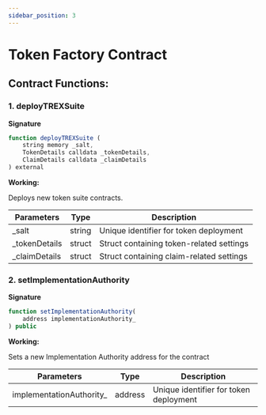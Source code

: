 ```yaml
---
sidebar_position: 3
---
```


# Token Factory Contract
## Contract Functions:

### 1. deployTREXSuite

**Signature**

```jsx solidity
function deployTREXSuite (
    string memory _salt,
    TokenDetails calldata _tokenDetails,
    ClaimDetails calldata _claimDetails
) external
```

**Working:**

Deploys new token suite contracts.

| **Parameters** | **Type** | **Description** |
| --- | --- | --- |
| _salt | string | Unique identifier for token deployment |
| _tokenDetails | struct | Struct containing token-related settings |
| _claimDetails | struct | Struct containing claim-related settings |
### 2. setImplementationAuthority

**Signature**

```js
function setImplementationAuthority(
    address implementationAuthority_
) public
```

**Working:**

Sets a new Implementation Authority address for the contract

| **Parameters** | **Type** | **Description** |
| --- | --- | --- |
| implementationAuthority_ | address | Unique identifier for token deployment |
